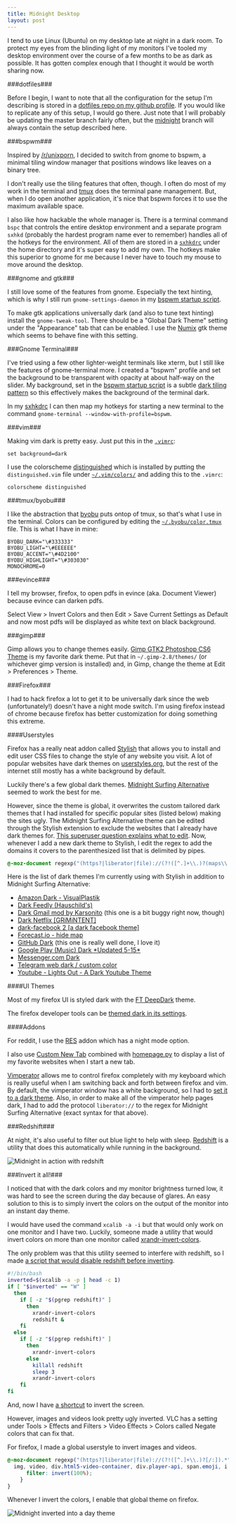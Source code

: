 ```yaml
---
title: Midnight Desktop
layout: post
---
```


I tend to use Linux (Ubuntu) on my desktop late at night in a dark room. To
protect my eyes from the blinding light of my monitors I've tooled my desktop
environment over the course of a few months to be as dark as possible. It has
gotten complex enough that I thought it would be worth sharing now.

###dotfiles###

Before I begin, I want to note that all the configuration for the setup I'm
describing is stored in a [dotfiles repo on my github
profile](https://github.com/thallada/dotfiles). If you would like to replicate
any of this setup, I would go there. Just note that I will probably be updating
the master branch fairly often, but the
[midnight](https://github.com/thallada/dotfiles/tree/midnight) branch will
always contain the setup described here.

###bspwm###

Inspired by [/r/unixporn](http://www.reddit.com/r/unixporn), I decided to switch
from gnome to bspwm, a minimal tiling window manager that positions windows like
leaves on a binary tree.

I don't really use the tiling features that often, though. I often do most of my
work in the terminal and [tmux](http://tmux.sourceforge.net/) does the terminal
pane management. But, when I do open another application, it's nice that bspwm
forces it to use the maximum available space.

I also like how hackable the whole manager is. There is a terminal command
`bspc` that controls the entire desktop environment and a separate program
`sxhkd` (probably the hardest program name ever to remember) handles all of the
hotkeys for the environment. All of them are stored in a
[`sxhkdrc`](https://github.com/thallada/dotfiles/blob/master/sxhkd/.config/sxhkd/sxhkdrc)
under the home directory and it's super easy to add my own. The hotkeys make
this superior to gnome for me because I never have to touch my mouse to move
around the desktop.

###gnome and gtk###

I still love some of the features from gnome. Especially the text hinting, which
is why I still run `gnome-settings-daemon` in my [bspwm startup
script](https://github.com/thallada/dotfiles/blob/master/bspwm/bin/bspwm-session).

To make gtk applications universally dark (and also to tune text hinting)
install the `gnome-tweak-tool`. There should be a "Global Dark Theme" setting
under the "Appearance" tab that can be enabled. I use the
[Numix](https://numixproject.org/) gtk theme which seems to behave fine with
this setting.

###Gnome Terminal###

I've tried using a few other lighter-weight terminals like xterm, but I still
like the features of gnome-terminal more. I created a "bspwm" profile and set
the background to be transparent with opacity at about half-way on the slider.
My background, set in the [bspwm startup
script](https://github.com/thallada/dotfiles/blob/master/bspwm/bin/bspwm-session)
is a subtle [dark tiling pattern](http://subtlepatterns.com/dark-mosaic/) so
this effectively makes the background of the terminal dark.

In my
[sxhkdrc](https://github.com/thallada/dotfiles/blob/master/sxhkd/.config/sxhkd/sxhkdrc)
I can then map my hotkeys for starting a new terminal to the command
`gnome-terminal --window-with-profile=bspwm`.

###vim###

Making vim dark is pretty easy. Just put this in the
[`.vimrc`](https://github.com/thallada/dotfiles/blob/master/vim/.vimrc):

```vim
set background=dark
```

I use the colorscheme
[distinguished](https://github.com/Lokaltog/vim-distinguished) which is
installed by putting the `distinguished.vim` file under
[`~/.vim/colors/`](https://github.com/thallada/dotfiles/tree/master/vim/.vim/colors)
and adding this to the `.vimrc`:

```vim
colorscheme distinguished
```

###tmux/byobu###

I like the abstraction that [byobu](http://byobu.co/) puts ontop of tmux, so
that's what I use in the terminal. Colors can be configured by editing the
[`~/.byobu/color.tmux`](https://github.com/thallada/dotfiles/blob/master/byobu/.byobu/color.tmux)
file. This is what I have in mine:

    BYOBU_DARK="\#333333"
    BYOBU_LIGHT="\#EEEEEE"
    BYOBU_ACCENT="\#4D2100"
    BYOBU_HIGHLIGHT="\#303030"
    MONOCHROME=0

###evince###

I tell my browser, firefox, to open pdfs in evince (aka. Document Viewer)
because evince can darken pdfs.

Select View > Invert Colors and then Edit > Save Current Settings as Default and
now most pdfs will be displayed as white text on black background.

###gimp###

Gimp allows you to change themes easily. [Gimp GTK2 Photoshop CS6
Theme](http://gnome-look.org/content/show.php?content=160952) is my favorite
dark theme. Put that in `~/.gimp-2.8/themes/` (or whichever gimp version is
installed) and, in Gimp, change the theme at Edit > Preferences > Theme.

###Firefox###

I had to hack firefox a lot to get it to be universally dark since the web
(unfortunately!) doesn't have a night mode switch. I'm using firefox instead of
chrome because firefox has better customization for doing something this
extreme.

####Userstyles

Firefox has a really neat addon called
[Stylish](https://addons.mozilla.org/en-us/firefox/addon/stylish/) that allows
you to install and edit user CSS files to change the style of any website you
visit. A lot of popular websites have dark themes on
[userstyles.org](https://userstyles.org/), but the rest of the internet still
mostly has a white background by default.

Luckily there's a few global dark themes. [Midnight Surfing
Alternative](https://userstyles.org/styles/47391/midnight-surfing-alternative)
seemed to work the best for me.

However, since the theme is global, it overwrites the custom tailored dark
themes that I had installed for specific popular sites (listed below) making the
sites ugly. The Midnight Surfing Alternative theme can be edited through the
Stylish extension to exclude the websites that I already have dark themes for.
[This superuser question explains what to
edit](http://superuser.com/questions/463153/disable-stylish-on-certain-sites-in-firefox).
Now, whenever I add a new dark theme to Stylish, I edit the regex to add the
domains it covers to the parenthesized list that is delimited by pipes.

```css
@-moz-document regexp("(https?|liberator|file)://(?!([^.]+\\.)?(maps\\.google\\.com|...other domains....)[/:]).*"){
```

Here is the list of dark themes I'm currently using with Stylish in addition to
Midnight Surfing Alternative:

* [Amazon Dark -
    VisualPlastik](https://userstyles.org/styles/52294/amazon-dark-visualplastik)
* [Dark Feedly
    (Hauschild's)](https://userstyles.org/styles/89622/dark-feedly-hauschild-s)
* [Dark Gmail mod by
    Karsonito](https://userstyles.org/styles/107544/dark-gmail-mod-by-karsonito)
    (this one is a bit buggy right now, though)
* [Dark Netflix
    [GRiMiNTENT]](https://userstyles.org/styles/102627/dark-netflix-grimintent)
* [dark-facebook 2 [a dark facebook
    theme]](https://userstyles.org/styles/95359/facebook-dark-facebook-2-a-dark-facebook-theme)
* [Forecast.io - hide
    map](https://userstyles.org/styles/104812/forecast-io-hide-map)
* [GitHub Dark](https://userstyles.org/styles/37035/github-dark) (this one is
    really well done, I love it)
* [Google Play (Music) Dark \*Updated
    5-15\*](https://userstyles.org/styles/107643/google-play-music-dark-updated-5-15)
* [Messenger.com Dark](https://userstyles.org/styles/112722/messenger-com-dark)
* [Telegram web dark / custom
    color](https://userstyles.org/styles/109612/telegram-web-dark-custom-color)
* [Youtube - Lights Out - A Dark Youtube
    Theme](https://userstyles.org/styles/92164/youtube-lights-out-a-dark-youtube-theme)

####UI Themes

Most of my firefox UI is styled dark with the [FT
DeepDark](https://addons.mozilla.org/en-US/firefox/addon/ft-deepdark/) theme.

The firefox developer tools can be [themed dark in its
settings](http://soledadpenades.com/2014/11/20/using-the-firefox-developer-edition-dark-theme-with-nightly/).

####Addons

For reddit, I use the [RES](http://redditenhancementsuite.com/) addon which has
a night mode option.

I also use [Custom New
Tab](https://addons.mozilla.org/en-US/firefox/addon/custom-new-tab/) combined
with [homepage.py](https://github.com/ok100/homepage.py) to display a list of my
favorite websites when I start a new tab.

[Vimperator](https://addons.mozilla.org/en-US/firefox/addon/vimperator/) allows
me to control firefox completely with my keyboard which is really useful when I
am switching back and forth between firefox and vim. By default, the vimperator
window has a white background, so I had to [set it to a dark
theme](https://github.com/vimpr/vimperator-colors). Also, in order to make all
of the vimperator help pages dark, I had to add the protocol `liberator://` to
the regex for Midnight Surfing Alternative (exact syntax for that above).

###Redshift###

At night, it's also useful to filter out blue light to help with sleep.
[Redshift](http://jonls.dk/redshift/) is a utility that does this automatically
while running in the background.

![Midnight in action with redshift](/assets/midnight_screenshot_redshift.png)

###Invert it all!###

I noticed that with the dark colors and my monitor brightness turned low, it was
hard to see the screen during the day because of glares. An easy solution to
this is to simply invert the colors on the output of the monitor into an instant
day theme.

I would have used the command `xcalib -a -i` but that would only work on one
monitor and I have two. Luckily, someone made a utility that would invert colors
on more than one monitor called
[xrandr-invert-colors](https://github.com/zoltanp/xrandr-invert-colors).

The only problem was that this utility seemed to interfere with redshift, so I
made [a script that would disable redshift before
inverting](https://github.com/thallada/dotfiles/blob/master/invert/bin/invert).

```bash
#!/bin/bash
inverted=$(xcalib -a -p | head -c 1)
if [ "$inverted" == "W" ]
  then
    if [ -z "$(pgrep redshift)" ]
      then
        xrandr-invert-colors
        redshift &
    fi
  else
    if [ -z "$(pgrep redshift)" ]
      then
        xrandr-invert-colors
      else
        killall redshift
        sleep 3
        xrandr-invert-colors
    fi
fi
```


And, now I have [a
shortcut](https://github.com/thallada/dotfiles/commit/e5153a90fa7c89a0e2ca16e5943f0fa20d4a9512)
to invert the screen.

However, images and videos look pretty ugly inverted. VLC has a setting under
Tools > Effects and Filters > Video Effects > Colors called Negate colors that
can fix that.

For firefox, I made a global userstyle to invert images and videos.

```css
@-moz-document regexp("(https?|liberator|file)://(?!([^.]+\\.)?[/:]).*"){
  img, video, div.html5-video-container, div.player-api, span.emoji, i.emoji, span.emoticon, object[type="application/x-shockwave-flash"], embed[type="application/x-shockwave-flash"] {
      filter: invert(100%);
    }
}
```

Whenever I invert the colors, I enable that global theme on firefox.

![Midnight inverted into a day theme](/assets/midnight_screenshot_inverted.png)
